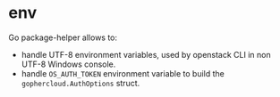 # env

Go package-helper allows to:

* handle UTF-8 environment variables, used by openstack CLI in non UTF-8 Windows console.
* handle `OS_AUTH_TOKEN` environment variable to build the `gophercloud.AuthOptions` struct.
